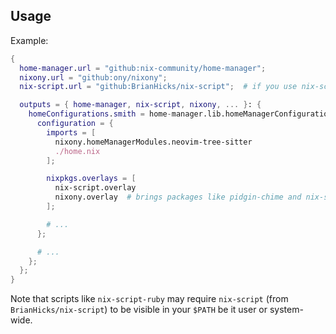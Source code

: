 ## Usage

Example:
```nix
{
  home-manager.url = "github:nix-community/home-manager";
  nixony.url = "github:ony/nixony";
  nix-script.url = "github:BrianHicks/nix-script";  # if you use nix-script-* packages

  outputs = { home-manager, nix-script, nixony, ... }: {
    homeConfigurations.smith = home-manager.lib.homeManagerConfiguration {
      configuration = {
        imports = [
          nixony.homeManagerModules.neovim-tree-sitter
          ./home.nix
        ];

        nixpkgs.overlays = [
          nix-script.overlay
          nixony.overlay  # brings packages like pidgin-chime and nix-script-ruby
        ];

        # ...
      };

      # ...
    };
  };
}
```

Note that scripts like `nix-script-ruby` may require `nix-script` (from
`BrianHicks/nix-script`) to be visible in your `$PATH` be it user or
system-wide.
